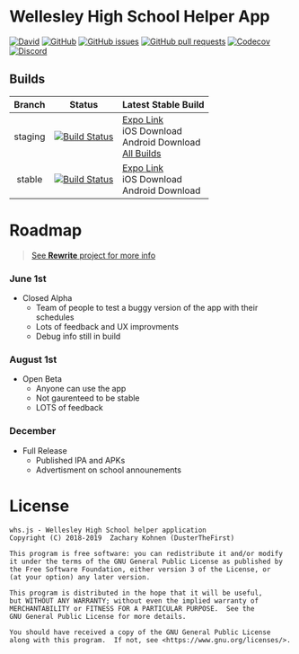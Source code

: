 # Wellesley High School Helper App

[![David](https://img.shields.io/david/DusterTheFirst/whs.js.svg)](https://github.com/DusterTheFirst/whs.js/network/dependencies)
[![GitHub](https://img.shields.io/github/license/DusterTheFirst/whs.js.svg)](https://github.com/DusterTheFirst/whs.js/blob/master/LICENSE)
[![GitHub issues](https://img.shields.io/github/issues/DusterTheFirst/whs.js.svg)](https://github.com/DusterTheFirst/whs.js/issues)
[![GitHub pull requests](https://img.shields.io/github/issues-pr/dusterthefirst/whs.js.svg)](https://github.com/DusterTheFirst/whs.js/pulls)
[![Codecov](https://img.shields.io/codecov/c/github/dusterthefirst/whs.js.svg)](https://codecov.io/gh/DusterTheFirst/whs.js)
[![Discord](https://img.shields.io/discord/521150060147245066.svg)](https://discord.gg/7q3TxUH)

## Builds
| Branch | Status | Latest Stable Build |
|:------:|:------:|:--------------------|
| staging| [![Build Status](https://travis-ci.org/DusterTheFirst/whs.js.svg?branch=master)](https://travis-ci.org/DusterTheFirst/whs.js) | [Expo Link](https://exp.host/@dusterthefirst/WHS?release-channel=staging)<br>iOS Download<br>Android Download<br>[All Builds](https://expo.io/@dusterthefirst/WHS/builds) |
| stable | [![Build Status](https://travis-ci.org/DusterTheFirst/whs.js.svg?branch=stable)](https://travis-ci.org/DusterTheFirst/whs.js)   | [Expo Link](https://exp.host/@dusterthefirst/WHS)<br>iOS Download<br>Android Download |

# Roadmap
> [See **Rewrite** project for more info](https://github.com/DusterTheFirst/whs.js/projects/1)
### June 1st
- Closed Alpha
    - Team of people to test a buggy version of the app with their schedules
    - Lots of feedback and UX improvments
    - Debug info still in build

### August 1st
- Open Beta
    - Anyone can use the app
    - Not gaurenteed to be stable
    - LOTS of feedback

### December
- Full Release
    - Published IPA and APKs
    - Advertisment on school announements

# License
    whs.js - Wellesley High School helper application
    Copyright (C) 2018-2019  Zachary Kohnen (DusterTheFirst)

    This program is free software: you can redistribute it and/or modify
    it under the terms of the GNU General Public License as published by
    the Free Software Foundation, either version 3 of the License, or
    (at your option) any later version.

    This program is distributed in the hope that it will be useful,
    but WITHOUT ANY WARRANTY; without even the implied warranty of
    MERCHANTABILITY or FITNESS FOR A PARTICULAR PURPOSE.  See the
    GNU General Public License for more details.

    You should have received a copy of the GNU General Public License
    along with this program.  If not, see <https://www.gnu.org/licenses/>.
